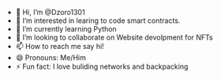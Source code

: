 - 👋 Hi, I’m @Dzoro1301
- 👀 I’m interested in learing to code smart contracts.
- 🌱 I’m currently learning Python 
- 💞️ I’m looking to collaborate on Website devolpment for NFTs 
- 📫 How to reach me say hi! 
- 😄 Pronouns: Me/Him
- ⚡ Fun fact: I love buliding networks and backpacking 

<!---
Dzoro1301/Dzoro1301 is a ✨ special ✨ repository because its `README.md` (this file) appears on your GitHub profile.
You can click the Preview link to take a look at your changes.
--->
